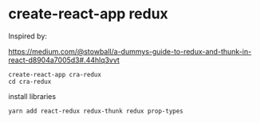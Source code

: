 # create-react-app redux

Inspired by:

https://medium.com/@stowball/a-dummys-guide-to-redux-and-thunk-in-react-d8904a7005d3#.44hlq3vvt

```
create-react-app cra-redux
cd cra-redux
```

install libraries

```
yarn add react-redux redux-thunk redux prop-types
```
